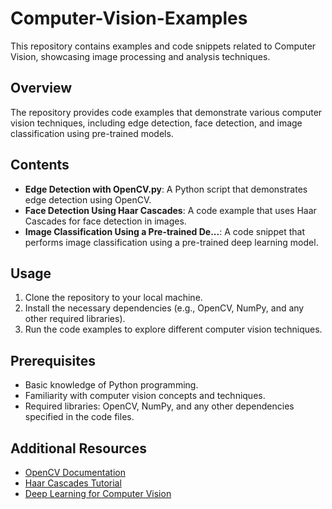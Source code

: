 # Computer-Vision-Examples

This repository contains examples and code snippets related to Computer Vision, showcasing image processing and analysis techniques.

## Overview

The repository provides code examples that demonstrate various computer vision techniques, including edge detection, face detection, and image classification using pre-trained models.

## Contents

- **Edge Detection with OpenCV.py**: A Python script that demonstrates edge detection using OpenCV.
- **Face Detection Using Haar Cascades**: A code example that uses Haar Cascades for face detection in images.
- **Image Classification Using a Pre-trained De...**: A code snippet that performs image classification using a pre-trained deep learning model.

## Usage

1. Clone the repository to your local machine.
2. Install the necessary dependencies (e.g., OpenCV, NumPy, and any other required libraries).
3. Run the code examples to explore different computer vision techniques.

## Prerequisites

- Basic knowledge of Python programming.
- Familiarity with computer vision concepts and techniques.
- Required libraries: OpenCV, NumPy, and any other dependencies specified in the code files.

## Additional Resources

- [OpenCV Documentation](https://docs.opencv.org/)
- [Haar Cascades Tutorial](https://docs.opencv.org/3.4/db/d28/tutorial_cascade_classifier.html)
- [Deep Learning for Computer Vision](https://www.deeplearning.ai/courses/deep-learning-specialization/)
